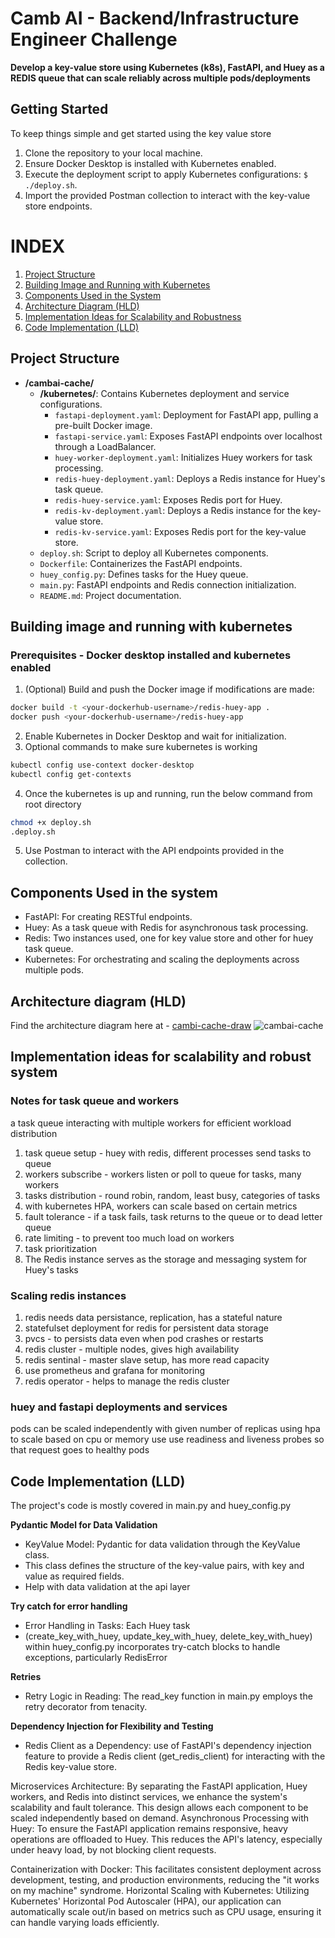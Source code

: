 # Camb AI - Backend/Infrastructure Engineer Challenge

**Develop a key-value store using Kubernetes (k8s), FastAPI, 
and Huey as a REDIS queue that can scale reliably across multiple pods/deployments**

## Getting Started

To keep things simple and get started using the key value store
1. Clone the repository to your local machine.
2. Ensure Docker Desktop is installed with Kubernetes enabled.
3. Execute the deployment script to apply Kubernetes configurations: `$ ./deploy.sh`.
4. Import the provided Postman collection to interact with the key-value store endpoints.


# INDEX
1. [Project Structure](#project-structure)
2. [Building Image and Running with Kubernetes](#building-image-and-running-with-kubernetes)
3. [Components Used in the System](#components-used-in-the-system)
4. [Architecture Diagram (HLD)](#architecture-diagram-hld)
5. [Implementation Ideas for Scalability and Robustness](#implementation-ideas-for-scalability-and-robustness)
6. [Code Implementation (LLD)](#code-implementation-lld)

## Project Structure

- **/cambai-cache/**
  - **/kubernetes/**: Contains Kubernetes deployment and service configurations.
    - `fastapi-deployment.yaml`: Deployment for FastAPI app, pulling a pre-built Docker image.
    - `fastapi-service.yaml`: Exposes FastAPI endpoints over localhost through a LoadBalancer.
    - `huey-worker-deployment.yaml`: Initializes Huey workers for task processing.
    - `redis-huey-deployment.yaml`: Deploys a Redis instance for Huey's task queue.
    - `redis-huey-service.yaml`: Exposes Redis port for Huey.
    - `redis-kv-deployment.yaml`: Deploys a Redis instance for the key-value store.
    - `redis-kv-service.yaml`: Exposes Redis port for the key-value store.
  - `deploy.sh`: Script to deploy all Kubernetes components.
  - `Dockerfile`: Containerizes the FastAPI endpoints.
  - `huey_config.py`: Defines tasks for the Huey queue.
  - `main.py`: FastAPI endpoints and Redis connection initialization.
  - `README.md`: Project documentation.

## Building image and running with kubernetes

### Prerequisites - Docker desktop installed and kubernetes enabled
1. (Optional) Build and push the Docker image if modifications are made:
```bash
docker build -t <your-dockerhub-username>/redis-huey-app .
docker push <your-dockerhub-username>/redis-huey-app
```
2. Enable Kubernetes in Docker Desktop and wait for initialization.
3. Optional commands to make sure kubernetes is working
```bash
kubectl config use-context docker-desktop
kubectl config get-contexts 
```
4. Once the kubernetes is up and running, run the below command from root directory 
```bash
chmod +x deploy.sh
.deploy.sh
```
5. Use Postman to interact with the API endpoints provided in the collection.

## Components Used in the system
* FastAPI: For creating RESTful endpoints.
* Huey: As a task queue with Redis for asynchronous task processing.
* Redis: Two instances used, one for key value store and other for huey task queue.
* Kubernetes: For orchestrating and scaling the deployments across multiple pods.

## Architecture diagram (HLD)
Find the architecture diagram here at - [cambi-cache-draw](https://drive.google.com/file/d/1MdwTCM_XtEvDMn5jXlZEtqE2KzUkwPT3/view?usp=sharing)
![cambai-cache](https://github.com/Akshay448/cambai-cache/assets/30473155/7309260e-6a3a-42e3-aeed-f0d6d3dc5c8c)


## Implementation ideas for scalability and robust system 

### Notes for task queue and workers
a task queue interacting with multiple workers for efficient workload distribution
1. task queue setup - huey with redis, different processes send tasks to queue
2. workers subscribe - workers listen or poll to queue for tasks, many workers
3. tasks distribution - round robin, random, least busy, categories of tasks
4. with kubernetes HPA, workers can scale based on certain metrics
5. fault tolerance - if a task fails, task returns to the queue or to dead letter queue
6. rate limiting - to prevent too much load on workers
7. task prioritization
8. The Redis instance serves as the storage and messaging system for Huey's tasks

### Scaling redis instances
1. redis needs data persistance, replication, has a stateful nature
2. statefulset deployment for redis for persistent data storage
3. pvcs - to persists data even when pod crashes or restarts
4. redis cluster - multiple nodes, gives high availability
5. redis sentinal - master slave setup, has more read capacity
6. use prometheus and grafana for monitoring
7. redis operator - helps to manage the redis cluster

### huey and fastapi deployments and services
pods can be scaled independently with given number of replicas
using hpa to scale based on cpu or memory use
use readiness and liveness probes so that request goes to healthy pods

## Code Implementation (LLD)
The project's code is mostly covered in main.py and huey_config.py

**Pydantic Model for Data Validation**
  * KeyValue Model: Pydantic for data validation through the KeyValue class. 
  * This class defines the structure of the key-value pairs, with key and value as required fields.
  * Help with data validation at the api layer

**Try catch for error handling**
  * Error Handling in Tasks: Each Huey task 
  * (create_key_with_huey, update_key_with_huey, delete_key_with_huey) within huey_config.py incorporates try-catch blocks to handle exceptions, particularly RedisError

**Retries**
  * Retry Logic in Reading: The read_key function in main.py employs the retry decorator from tenacity.

**Dependency Injection for Flexibility and Testing**
  * Redis Client as a Dependency: use of FastAPI's dependency injection feature to provide a Redis client (get_redis_client) for interacting with the Redis key-value store.











Microservices Architecture: By separating the FastAPI application, Huey workers, and Redis into distinct services, we enhance the system's scalability and fault tolerance. This design allows each component to be scaled independently based on demand.
Asynchronous Processing with Huey: To ensure the FastAPI application remains responsive, heavy operations are offloaded to Huey. This reduces the API's latency, especially under heavy load, by not blocking client requests.

Containerization with Docker: This facilitates consistent deployment across development, testing, and production environments, reducing the "it works on my machine" syndrome.
Horizontal Scaling with Kubernetes: Utilizing Kubernetes' Horizontal Pod Autoscaler (HPA), our application can automatically scale out/in based on metrics such as CPU usage, ensuring it can handle varying loads efficiently.


